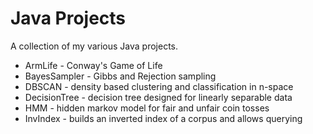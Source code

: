 # Java Projects
A collection of my various Java projects.
+ ArmLife - Conway's Game of Life
+ BayesSampler - Gibbs and Rejection sampling
+ DBSCAN - density based clustering and classification in n-space
+ DecisionTree - decision tree designed for linearly separable data
+ HMM - hidden markov model for fair and unfair coin tosses
+ InvIndex - builds an inverted index of a corpus and allows querying

